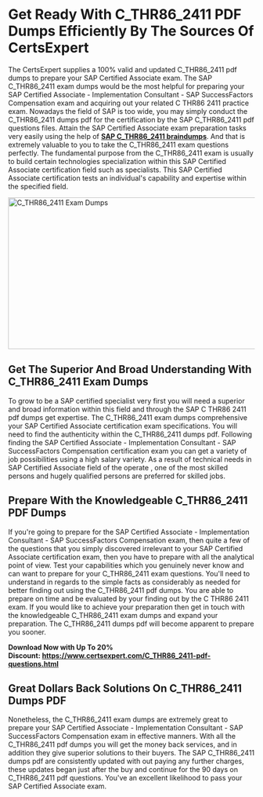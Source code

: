 <h1><strong>Get Ready With C_THR86_2411 PDF Dumps Efficiently By The Sources Of CertsExpert</strong></h1>
<p>The CertsExpert supplies a 100% valid and updated C_THR86_2411 pdf dumps to prepare your SAP Certified Associate exam. The SAP C_THR86_2411 exam dumps would be the most helpful for preparing your SAP Certified Associate - Implementation Consultant - SAP SuccessFactors Compensation exam and acquiring out your related C THR86 2411 practice exam. Nowadays the field of SAP is too wide, you may simply conduct the C_THR86_2411 dumps pdf for the certification by the SAP C_THR86_2411 pdf questions files. Attain the SAP Certified Associate exam preparation tasks very easily using the help of <a href="https://www.certsexpert.com/C_THR86_2411-pdf-questions.html"><strong>SAP C_THR86_2411 braindumps</strong></a>. And that is extremely valuable to you to take the C_THR86_2411 exam questions perfectly. The fundamental purpose from the C_THR86_2411 exam is usually to build certain technologies specialization within this SAP Certified Associate certification field such as specialists. This SAP Certified Associate certification tests an individual's capability and expertise within the specified field.</p>
<p><img src="https://i.ibb.co/qYNWF4p/Copy-of-Copy-of-Copy-of-Copy-of-Copy-of-Minimalist-Business-You-Tube-Thumbnail-34.png" alt="C_THR86_2411 Exam Dumps" width="550" height="309" /></p>
<h2><strong>Get The Superior And Broad Understanding With C_THR86_2411 Exam Dumps</strong></h2>
<p>To grow to be a SAP certified specialist very first you will need a superior and broad information within this field and through the SAP C THR86 2411 pdf dumps get expertise. The C_THR86_2411 exam dumps comprehensive your SAP Certified Associate certification exam specifications. You will need to find the authenticity within the C_THR86_2411 dumps pdf. Following finding the SAP Certified Associate - Implementation Consultant - SAP SuccessFactors Compensation certification exam you can get a variety of job possibilities using a high salary variety. As a result of technical needs in SAP Certified Associate field of the operate , one of the most skilled persons and hugely qualified persons are preferred for skilled jobs.&nbsp;</p>
<h2><strong>Prepare With the Knowledgeable C_THR86_2411 PDF Dumps</strong></h2>
<p>If you're going to prepare for the SAP Certified Associate - Implementation Consultant - SAP SuccessFactors Compensation exam, then quite a few of the questions that you simply discovered irrelevant to your SAP Certified Associate certification exam, then you have to prepare with all the analytical point of view. Test your capabilities which you genuinely never know and can want to prepare for your C_THR86_2411 exam questions. You'll need to understand in regards to the simple facts as considerably as needed for better finding out using the C_THR86_2411 pdf dumps. You are able to prepare on time and be evaluated by your finding out by the C THR86 2411 exam. If you would like to achieve your preparation then get in touch with the knowledgeable C_THR86_2411 exam dumps and expand your preparation. The C_THR86_2411 dumps pdf will become apparent to prepare you sooner.</p>
<p><strong>Download Now with Up To 20% Discount:&nbsp;<a href="https://www.certsexpert.com/C_THR86_2411-pdf-questions.html">https://www.certsexpert.com/C_THR86_2411-pdf-questions.html</a></strong></p>
<h2><strong>Great Dollars Back Solutions On C_THR86_2411 Dumps PDF</strong></h2>
<p>Nonetheless, the C_THR86_2411 exam dumps are extremely great to prepare your SAP Certified Associate - Implementation Consultant - SAP SuccessFactors Compensation exam in effective manners. With all the C_THR86_2411 pdf dumps you will get the money back services, and in addition they give superior solutions to their buyers. The SAP C_THR86_2411 dumps pdf are consistently updated with out paying any further charges, these updates began just after the buy and continue for the 90 days on C_THR86_2411 pdf questions. You've an excellent likelihood to pass your SAP Certified Associate exam.</p>
